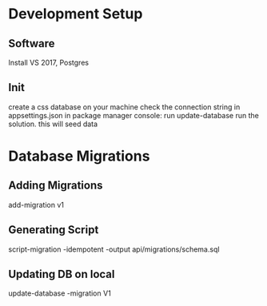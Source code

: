 ﻿# Development Setup

## Software
Install VS 2017, Postgres

## Init
create a css database on your machine
check the connection string in appsettings.json
in package manager console: run update-database
run the solution. this will seed data

# Database Migrations

## Adding Migrations
add-migration v1

## Generating Script
script-migration -idempotent -output api/migrations/schema.sql

## Updating DB on local
update-database -migration V1